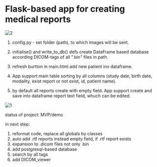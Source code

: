 # Flask-based app for creating medical reports


![2](https://user-images.githubusercontent.com/44552657/92303352-30ab5100-ef74-11ea-982e-f1e062c72c0c.png)

1. config.py - set folder (path), to which images will be sent.

2. initialise() and write_to_db() defs create DataFrame based database according DICOM-tags of all ".bin" files in path.

3. refresh burtton in main.html add new patient ino dataframe.

4. App support main table sorting by all columns (study date, birth date, modality, exist report or not exist, id, patient name).

5. by default all reports create with empty field. App support create and save into dataframe report text field, whuch can be edited.


![1](https://user-images.githubusercontent.com/44552657/92303350-2f7a2400-ef74-11ea-96fa-d477270593e5.png)


status of project: MVP/demo

in next step:
1. reformat code, replace all globals by classes
2. auto add .rtf reports instead empty field, if .rtf report exists
3. expansion to .dicom files not only .bin
4. add postgresql-based database
5. search by all tags
6. add DICOM_viewer
